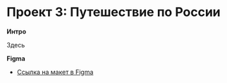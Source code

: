 # Проект 3: Путешествие по России

**Интро**

Здесь

**Figma**

-   [Ссылка на макет в Figma](https://www.figma.com/file/OyRWEjU6wBwRe1hapzQoLx/Sprint-3%3A-Russia-%2F-desktop-%2B-mobile?node-id=28503%3A0)
